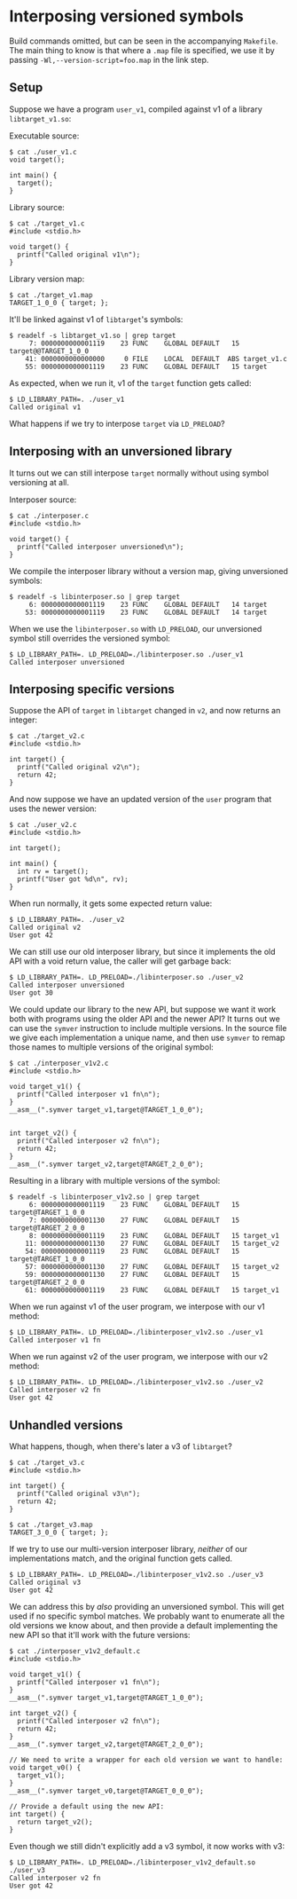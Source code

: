 # Interposing versioned symbols

Build commands omitted, but can be seen in the accompanying `Makefile`. The
main thing to know is that where a `.map` file is specified, we use it by
passing `-Wl,--version-script=foo.map` in the link step.

## Setup

Suppose we have a program `user_v1`, compiled against v1 of a library
`libtarget_v1.so`:

Executable source:

    $ cat ./user_v1.c
    void target();
    
    int main() {
      target();
    }

Library source:

    $ cat ./target_v1.c
    #include <stdio.h>
    
    void target() {
      printf("Called original v1\n");
    }

Library version map:

    $ cat ./target_v1.map
    TARGET_1_0_0 { target; };

It'll be linked against v1 of `libtarget`'s symbols:

    $ readelf -s libtarget_v1.so | grep target
         7: 0000000000001119    23 FUNC    GLOBAL DEFAULT   15 target@@TARGET_1_0_0
        41: 0000000000000000     0 FILE    LOCAL  DEFAULT  ABS target_v1.c
        55: 0000000000001119    23 FUNC    GLOBAL DEFAULT   15 target

As expected, when we run it, v1 of the `target` function gets called:

    $ LD_LIBRARY_PATH=. ./user_v1
    Called original v1

What happens if we try to interpose `target` via `LD_PRELOAD`? 

## Interposing with an unversioned library

It turns out we can still interpose `target` normally without using symbol
versioning at all.

Interposer source:

    $ cat ./interposer.c
    #include <stdio.h>
    
    void target() {
      printf("Called interposer unversioned\n");
    }

We compile the interposer library without a version map, giving unversioned symbols:

    $ readelf -s libinterposer.so | grep target
         6: 0000000000001119    23 FUNC    GLOBAL DEFAULT   14 target
        53: 0000000000001119    23 FUNC    GLOBAL DEFAULT   14 target

When we use the `libinterposer.so` with `LD_PRELOAD`, our unversioned
symbol still overrides the versioned symbol:

    $ LD_LIBRARY_PATH=. LD_PRELOAD=./libinterposer.so ./user_v1
    Called interposer unversioned

## Interposing specific versions

Suppose the API of `target` in `libtarget` changed in `v2`, and now
returns an integer:

    $ cat ./target_v2.c
    #include <stdio.h>
    
    int target() {
      printf("Called original v2\n");
      return 42;
    }

And now suppose we have an updated version of the `user` program that uses
the newer version:

    $ cat ./user_v2.c
    #include <stdio.h>
    
    int target();
    
    int main() {
      int rv = target();
      printf("User got %d\n", rv);
    }

When run normally, it gets some expected return value:

    $ LD_LIBRARY_PATH=. ./user_v2
    Called original v2
    User got 42

We can still use our old interposer library, but since it implements the old
API with a void return value, the caller will get garbage back:

    $ LD_LIBRARY_PATH=. LD_PRELOAD=./libinterposer.so ./user_v2
    Called interposer unversioned
    User got 30

We could update our library to the new API, but suppose we want it work both
with programs using the older API and the newer API? It turns out we can use
the `symver` instruction to include multiple versions. In the source file we
give each implementation a unique name, and then use `symver` to remap those
names to multiple versions of the original symbol:

    $ cat ./interposer_v1v2.c
    #include <stdio.h>
    
    void target_v1() {
      printf("Called interposer v1 fn\n");
    }
    __asm__(".symver target_v1,target@TARGET_1_0_0");
    
    
    int target_v2() {
      printf("Called interposer v2 fn\n");
      return 42;
    }
    __asm__(".symver target_v2,target@TARGET_2_0_0");

Resulting in a library with multiple versions of the symbol:

    $ readelf -s libinterposer_v1v2.so | grep target
         6: 0000000000001119    23 FUNC    GLOBAL DEFAULT   15 target@TARGET_1_0_0
         7: 0000000000001130    27 FUNC    GLOBAL DEFAULT   15 target@TARGET_2_0_0
         8: 0000000000001119    23 FUNC    GLOBAL DEFAULT   15 target_v1
        11: 0000000000001130    27 FUNC    GLOBAL DEFAULT   15 target_v2
        54: 0000000000001119    23 FUNC    GLOBAL DEFAULT   15 target@TARGET_1_0_0
        57: 0000000000001130    27 FUNC    GLOBAL DEFAULT   15 target_v2
        59: 0000000000001130    27 FUNC    GLOBAL DEFAULT   15 target@TARGET_2_0_0
        61: 0000000000001119    23 FUNC    GLOBAL DEFAULT   15 target_v1

When we run against v1 of the user program, we interpose with our v1 method:

    $ LD_LIBRARY_PATH=. LD_PRELOAD=./libinterposer_v1v2.so ./user_v1
    Called interposer v1 fn

When we run against v2 of the user program, we interpose with our v2 method:

    $ LD_LIBRARY_PATH=. LD_PRELOAD=./libinterposer_v1v2.so ./user_v2
    Called interposer v2 fn
    User got 42

## Unhandled versions

What happens, though, when there's later a v3 of `libtarget`?

    $ cat ./target_v3.c
    #include <stdio.h>
    
    int target() {
      printf("Called original v3\n");
      return 42;
    }

    $ cat ./target_v3.map
    TARGET_3_0_0 { target; };

If we try to use our multi-version interposer library, *neither* of our
implementations match, and the original function gets called.

    $ LD_LIBRARY_PATH=. LD_PRELOAD=./libinterposer_v1v2.so ./user_v3
    Called original v3
    User got 42

We can address this by *also* providing an unversioned symbol. This will get
used if no specific symbol matches. We probably want to enumerate all the old
versions we know about, and then provide a default implementing the new API so
that it'll work with the future versions:

    $ cat ./interposer_v1v2_default.c
    #include <stdio.h>
    
    void target_v1() {
      printf("Called interposer v1 fn\n");
    }
    __asm__(".symver target_v1,target@TARGET_1_0_0");
    
    int target_v2() {
      printf("Called interposer v2 fn\n");
      return 42;
    }
    __asm__(".symver target_v2,target@TARGET_2_0_0");
    
    // We need to write a wrapper for each old version we want to handle:
    void target_v0() {
      target_v1();
    }
    __asm__(".symver target_v0,target@TARGET_0_0_0");
    
    // Provide a default using the new API:
    int target() {
      return target_v2();
    }

Even though we still didn't explicitly add a v3 symbol, it now works with v3:

    $ LD_LIBRARY_PATH=. LD_PRELOAD=./libinterposer_v1v2_default.so ./user_v3
    Called interposer v2 fn
    User got 42

